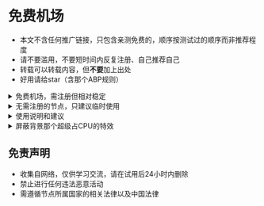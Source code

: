 # 免费机场

* 本文不含任何推广链接，只包含亲测免费的，顺序按测试过的顺序而非推荐程度
* 请不要滥用，不要短时间内反复注册、自己推荐自己
* 转载可以转载内容，但**不要**加上出处
* 好用请给star（含那个ABP规则）

<details>
    <summary>免费机场，需注册但相对稳定</summary>

```
cnplus（v2）https://v2.freeok.xyz https://cfssr.xyz/ https://t.me/freemyv2rayssr
流量非常多，还有中转功能。账户限速9Mbps但许多节点限速超过100%？
注册送一点余额，一定要自己购买套餐才能用；送的余额理论上累计可买两个月，但单次只能手动买3天，无自动续期
现在邀请码必填，tg群里有

菲兹（ssr）https://www.f1zz.net https://t.me/f1zz_news
免费节点只有两个，速度大概几百KBps

薇恩（v2） https://v2vn.com/ https://t.me/v2vn_news
每月3GB，无法签到，节点很多
```
</details>

<!-- 百慕大里的小小布吉岛～（v2）https://xiaoxiaobujidao.github.io/bujidao/ https://t.me/bujidaoChat
注册送23G；节点很多，不限速。账户有效期23天，过期后可重新注册
现在免费节点都挂了，隐藏起来 -->

<details>
    <summary>无需注册的节点，只建议临时使用</summary>

```
https://free2.gyteng.com/ ss，来源在该网页右上角

https://github.com/googlehosts/hosts/wiki/实验室 ss，比较稳定，速度不快；需要稍微理解一下文章在说什么
现在挂了

https://t.me/FFFREE2 Trojan，FFor.ever提供

https://my.freeshadowsocks.org/ ss和ssr
```
</details>

<details>
    <summary>使用说明和建议</summary>

```
* 倍率的意思：假如倍率是10，实际使用1G的流量，会消耗10G的流量余额。倍率0就是不消耗余额
* 限速：节点可以限速，账户也可以限速。即使机场不主动限速，速度也会受很多其它因素影响（木桶原理）
* 延迟和速度是两个概念。延迟低且速度快当然是最好的。但若延迟一般，速度仍可能很快，反之也一样成立
* 注册邮箱可用protonmail，是主打安全的邮箱。有的机场不支持但本文的都支持。不过打开速度较慢，需要魔法
* tg是一个聊天软件，相对安全，但需要魔法，注册需要手机号。一般机场会在tg群里发通知，遇到问题也可以进群
* 打不开连不上不要问我，这些网站都不是我开的；不会用也不要问我，网上的教程太多太多了
```
</details>

<details>
    <summary>屏蔽背景那个超级占CPU的特效</summary>

```
安装uBlock Origin或者ABP或者类似的扩展，添加这三条自定义规则：
||cdn.jsdelivr.net/npm/canvas-nest.js*$script
*/js/canvas-nest.min.js|$script
*/assets/js/particle.js|$script
```
</details>

## 免责声明

* 收集自网络，仅供学习交流，请在试用后24小时内删除
* 禁止进行任何违法恶意活动
* 需遵循节点所属国家的相关法律以及中国法律

